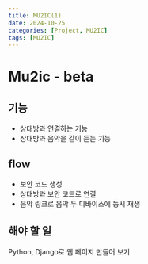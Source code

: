 ```yaml
---
title: MU2IC(1)
date: 2024-10-25
categories: [Project, MU2IC]
tags: [MU2IC]
---
```

# Mu2ic - beta

## 기능

- 상대방과 연결하는 기능
- 상대방과 음악을 같이 듣는 기능

## flow

- 보안 코드 생성
- 상대방과 보안 코드로 연결
- 음악 링크로 음악 두 디바이스에 동시 재생

## 해야 할 일
Python, Django로 웹 페이지 만들어 보기
